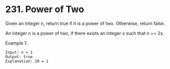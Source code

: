 # 231. Power of Two

Given an integer n, return true if it is a power of two. Otherwise, return false.

An integer n is a power of two, if there exists an integer x such that n == 2x.

 

Example 1:
```
Input: n = 1
Output: true
Explanation: 20 = 1
```
